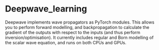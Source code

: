# Deepwave_learning

Deepwave implements wave propagators as PyTorch modules. This allows you to perform forward modelling, and backpropagation to calculate the gradient of the outputs with respect to the inputs (and thus perform inversion/optimisation). It currently includes regular and Born modelling of the scalar wave equation, and runs on both CPUs and GPUs.
